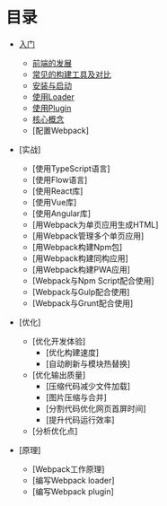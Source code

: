 # 目录
        
* [入门](./入门/入门.md)
    * [前端的发展](./入门/前端的发展/前端的发展.md)
    * [常见的构建工具及对比](入门/常见的构建工具及对比/常见的构建工具及对比.md)
    * [安装与启动](./入门/安装与启动.md)
    * [使用Loader](./入门/使用Loader.md)
    * [使用Plugin](./入门/使用Plugin.md)
    * [核心概念](./入门/核心概念.md)
    * [配置Webpack]
        
* [实战]
    * [使用TypeScript语言]
    * [使用Flow语言]
    * [使用React库]
    * [使用Vue库]
    * [使用Angular库]
    * [用Webpack为单页应用生成HTML]
    * [用Webpack管理多个单页应用]
    * [用Webpack构建Npm包]
    * [用Webpack构建同构应用]
    * [用Webpack构建PWA应用]
    * [Webpack与Npm Script配合使用]
    * [Webpack与Gulp配合使用]
    * [Webpack与Grunt配合使用]
    
* [优化]
    * [优化开发体验]
        * [优化构建速度]
        * [自动刷新与模块热替换]
    * [优化输出质量]
        * [压缩代码减少文件加载]
        * [图片压缩与合并]
        * [分割代码优化网页首屏时间]
        * [提升代码运行效率]
    * [分析优化点]    
    
* [原理]
    * [Webpack工作原理]
    * [编写Webpack loader]
    * [编写Webpack plugin]    
    